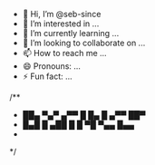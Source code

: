 - 👋 Hi, I’m @seb-since
- 👀 I’m interested in ...
- 🌱 I’m currently learning ...
- 💞️ I’m looking to collaborate on ...
- 📫 How to reach me ...
- 😄 Pronouns: ...
- ⚡ Fun fact: ...

<!---
seb-since/seb-since is a ✨ special ✨ repository because its `README.md` (this file) appears on your GitHub profile.
You can click the Preview link to take a look at your changes.
--->

/**
 *  ██▄ ▀▄▀   ▄▀▀ █ █▄ █ ▄▀▀ ██▀
 *  █▄█  █    ▄██ █ █ ▀█ ▀▄▄ █▄▄
 *  
*/
